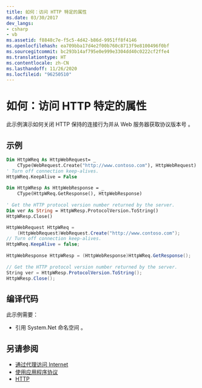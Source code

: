 ```yaml
---
title: 如何：访问 HTTP 特定的属性
ms.date: 03/30/2017
dev_langs:
- csharp
- vb
ms.assetid: f8848c7e-f5c5-4d42-b86d-9951ff8f4146
ms.openlocfilehash: ea709bba17d4e2f00b760c8713f9e8100496f0bf
ms.sourcegitcommit: bc293b14af795e0e999e3304dd40c0222cf2ffe4
ms.translationtype: HT
ms.contentlocale: zh-CN
ms.lasthandoff: 11/26/2020
ms.locfileid: "96250510"
---
```

# <a name="how-to-access-http-specific-properties"></a>如何：访问 HTTP 特定的属性

此示例演示如何关闭 HTTP 保持的连接行为并从 Web 服务器获取协议版本号  。  
  
## <a name="example"></a>示例  
  
```vb  
Dim HttpWReq As HttpWebRequest= _  
    CType(WebRequest.Create("http://www.contoso.com"), HttpWebRequest)  
' Turn off connection keep-alives.  
HttpWReq.KeepAlive = False  
  
Dim HttpWResp As HttpWebResponse = _  
    CType(HttpWReq.GetResponse(), HttpWebResponse)  
  
' Get the HTTP protocol version number returned by the server.  
Dim ver As String = HttpWResp.ProtocolVersion.ToString()  
HttpWResp.Close()  
```  
  
```csharp  
HttpWebRequest HttpWReq =
    (HttpWebRequest)WebRequest.Create("http://www.contoso.com");  
// Turn off connection keep-alives.  
HttpWReq.KeepAlive = false;  
  
HttpWebResponse HttpWResp = (HttpWebResponse)HttpWReq.GetResponse();  
  
// Get the HTTP protocol version number returned by the server.  
String ver = HttpWResp.ProtocolVersion.ToString();  
HttpWResp.Close();  
```  
  
## <a name="compiling-the-code"></a>编译代码  

 此示例需要：  
  
- 引用 System.Net 命名空间  。  
  
## <a name="see-also"></a>另请参阅

- [通过代理访问 Internet](accessing-the-internet-through-a-proxy.md)
- [使用应用程序协议](using-application-protocols.md)
- [HTTP](http.md)
